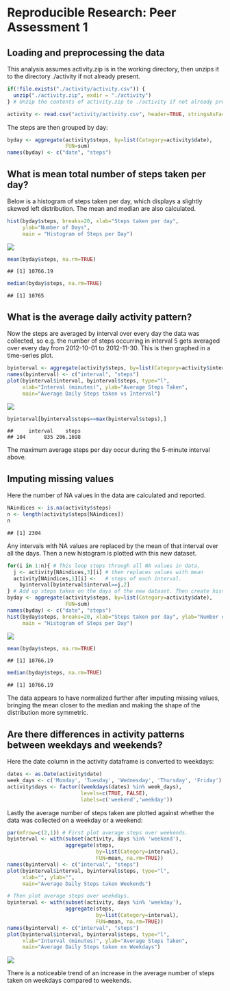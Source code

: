 # Reproducible Research: Peer Assessment 1


## Loading and preprocessing the data  

This analysis assumes activity.zip is in the working directory, then unzips it to the directory ./activity if not already present.



```r
if(!file.exists("./activity/activity.csv")) {
  unzip("./activity.zip", exdir = "./activity")
} # Unzip the contents of activity.zip to ./activity if not already present.

activity <- read.csv("activity/activity.csv", header=TRUE, stringsAsFactors=FALSE)
```
The steps are then grouped by day:


```r
byday <- aggregate(activity$steps, by=list(Category=activity$date),
                   FUN=sum)
names(byday) <- c("date", "steps")
```

## What is mean total number of steps taken per day?

Below is a histogram of steps taken per day, which displays a slightly skewed left distribution. The mean and median are also calculated.


```r
hist(byday$steps, breaks=20, xlab="Steps taken per day",
     ylab="Number of Days",
     main = "Histogram of Steps per Day")
```

![](PA1_template_files/figure-html/avgsteps-1.png)<!-- -->

```r
mean(byday$steps, na.rm=TRUE)
```

```
## [1] 10766.19
```

```r
median(byday$steps, na.rm=TRUE)
```

```
## [1] 10765
```

## What is the average daily activity pattern?

Now the steps are averaged by interval over every day the data was collected, so e.g. the number of steps occurring in interval 5 gets averaged over every day from 2012-10-01 to 2012-11-30. This is then graphed in a time-series plot.


```r
byinterval <- aggregate(activity$steps, by=list(Category=activity$interval), FUN=mean, na.rm=TRUE)
names(byinterval) <- c("interval", "steps")
plot(byinterval$interval, byinterval$steps, type="l",
     xlab="Interval (minutes)", ylab="Average Steps Taken",
     main="Average Daily Steps taken vs Interval")
```

![](PA1_template_files/figure-html/byinterval-1.png)<!-- -->

```r
byinterval[byinterval$steps==max(byinterval$steps),]
```

```
##     interval    steps
## 104      835 206.1698
```

The maximum average steps per day occur during the 5-minute interval above.

## Imputing missing values

Here the number of NA values in the data are calculated and reported.


```r
NAindices <- is.na(activity$steps)
n <- length(activity$steps[NAindices])
n
```

```
## [1] 2304
```

Any intervals with NA values are replaced by the mean of that interval over all the days. Then a new histogram is plotted with this new dataset.


```r
for(i in 1:n){ # This loop steps through all NA values in data,
  j <- activity[NAindices,3][i] # then replaces values with mean
  activity[NAindices,1][i] <-   # steps of each interval.
    byinterval[byinterval$interval==j,2]
} # Add up steps taken on the days of the new dataset. Then create historgram.
byday <- aggregate(activity$steps, by=list(Category=activity$date),
                   FUN=sum)
names(byday) <- c("date", "steps")
hist(byday$steps, breaks=20, xlab="Steps taken per day", ylab="Number of Days",
     main = "Histogram of Steps per Day")
```

![](PA1_template_files/figure-html/imputedNA-1.png)<!-- -->

```r
mean(byday$steps, na.rm=TRUE)
```

```
## [1] 10766.19
```

```r
median(byday$steps, na.rm=TRUE)
```

```
## [1] 10766.19
```

The data appears to have normalized further after imputing missing values, bringing the mean closer to the median and making the shape of the distribution more symmetric.


## Are there differences in activity patterns between weekdays and weekends?

Here the date column in the activity dataframe is converted to weekdays:


```r
dates <- as.Date(activity$date)
week_days <- c('Monday', 'Tuesday', 'Wednesday', 'Thursday', 'Friday')
activity$days <- factor((weekdays(dates) %in% week_days),
                        levels=c(TRUE, FALSE),
                        labels=c('weekend','weekday'))
```
Lastly the average number of steps taken are plotted against whether the data was collected on a weekday or a weekend:


```r
par(mfrow=c(2,1)) # First plot average steps over weekends.
byinterval <- with(subset(activity, days %in% 'weekend'),
                   aggregate(steps,
                             by=list(Category=interval),
                             FUN=mean, na.rm=TRUE))
names(byinterval) <- c("interval", "steps")
plot(byinterval$interval, byinterval$steps, type="l",
     xlab="", ylab="",
     main="Average Daily Steps taken Weekends")

# Then plot average steps over weekdays.
byinterval <- with(subset(activity, days %in% 'weekday'),
                   aggregate(steps,
                             by=list(Category=interval),
                             FUN=mean, na.rm=TRUE))
names(byinterval) <- c("interval", "steps")
plot(byinterval$interval, byinterval$steps, type="l",
     xlab="Interval (minutes)", ylab="Average Steps Taken",
     main="Average Daily Steps taken on Weekdays")
```

![](PA1_template_files/figure-html/weekdays_plot-1.png)<!-- -->

There is a noticeable trend of an increase in the average number of steps taken on weekdays compared to weekends.
